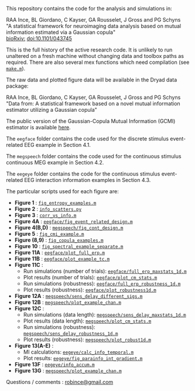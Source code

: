 
This repository contains the code for the analysis and simulations in:

RAA Ince, BL Giordano, C Kayser, GA Rousselet, J Gross and PG Schyns  
"A statistical framework for neuroimaging data analysis based on mutual information estimated via a Gaussian copula"  
[bioRxiv:](http://biorxiv.org/content/early/2016/03/16/043745) [doi:10.1101/043745](http://dx.doi.org/10.1101/043745)

This is the full history of the active research code. It is unlikely to run unaltered on a fresh machine without changing data and toolbox paths as required. There are also several mex functions which need compilation (see [`make.m`](make.m)).

The raw data and plotted figure data will be available in the Dryad data package:

RAA Ince, BL Giordano, C Kayser, GA Rousselet, J Gross and PG Schyns  
"Data from: A statistical framework based on a novel mutual information estimator utilizing a Gaussian copula"

The public version of the Gaussian-Copula Mutual Information (GCMI) estimator is available [here](https://github.com/robince/gcmi).

The `eegface` folder contains the code used for the discrete stimulus event-related EEG example in Section 4.1. 

The `megspeech` folder contains the code used for the continuous stimulus continuous MEG example in Section 4.2.

The `eegeye` folder contains the code for the continuous stimulus event-related EEG interaction information examples in Section 4.3.

The particular scripts used for each figure are:

- **Figure 1** : [`fig_entropy_examples.m`](fig_entropy_examples.m)
- **Figure 2** : [`info_scatters.py`](info_scatters.py)
- **Figure 3** : [`corr_vs_info.m`](corr_vs_info.m)
- **Figure 4A** : [`eegface/fig_event_related_design.m`](eegface/fig_event_related_design.m)
- **Figure 4(B,D)** : [`megspeech/fig_cont_design.m`](megspeech/fig_cont_design.m)
- **Figure 5** : [`fig_cmi_example.m`](fig_cmi_example.m)
- **Figure (8,9)** : [`fig_copula_examples.m`](fig_copula_examples.m)
- **Figure 10** : [`fig_spectral_example_separate.m`](fig_spectral_example_separate.m)
- **Figure 11A** : [`eegface/plot_full_erp.m`](eegface/plot_full_erp.m)
- **Figure 11B** : [`eegface/plot_example_tc.m`](eegface/plot_example_tc.m)
- **Figure 11C** :
    + Run simulations (number of trials): [`eegface/full_erp_maxstats_1d.m`](eegface/full_erp_maxstats_1d.m)
    + Plot results (number of trials): [`eegface/plot_cm_stats.m`](eegface/plot_cm_stats.m)
    + Run simulations (robustness): [`eegface/full_erp_robustness_1d.m`](eegface/full_erp_robustness_1d.m)
    + Plot results (robustness): [`eegface/plot_robustness1d.m`](eegface/plot_robustness1d.m)
- **Figure 12A** : [`megspeech/sens_delay_different_sigs.m`](megspeech/sens_delay_different_sigs.m)
- **Figure 12B** : [`megspeech/plot_example_chan.m`](megspeech/plot_example_chan.m)
- **Figure 12C** :
    + Run simulations (data length): [`megspeech/sens_delay_maxstats_1d.m`](megspeech/sens_delay_maxstats_1d.m)
    + Plot results (data length): [`megspeech/plot_cm_stats.m`](megspeech/plot_cm_stats.m)
    + Run simulations (robustness): [`megspeech/sens_delay_robustness_1d.m`](megspeech/sens_delay_robustness_1d.m)
    + Plot results (robustness): [`megspeech/plot_robust1d.m`](megspeech/plot_robust1d.m)
- **Figure 13(A-E)** : 
    + MI calculations: [`eegeye/calc_info_temporal.m`](eegeye/calc_info_temporal.m)
    + Plot results: [`eegeye/fig_parainfo_int_gradient.m`](eegeye/fig_parainfo_int_gradient.m)
- **Figure 13F** : [`eegeye/info_accum.m`](eegeye/info_accum.m)
- **Figure 13G** : [`megspeech/plot_example_chan.m`](megspeech/plot_example_chan.m)

Questions / comments : robince@gmail.com
